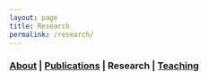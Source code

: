 ```yaml
---
layout: page
title: Research
permalink: /research/
---
```





### [About](/about) | [Publications](/publications) | Research | [Teaching](/teaching) ###
